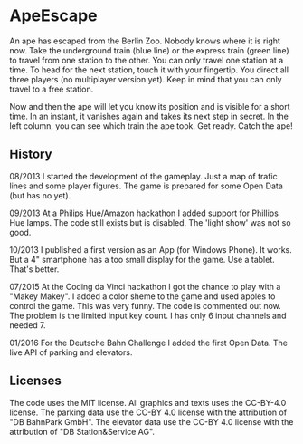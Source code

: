 # ApeEscape

An ape has escaped from the Berlin Zoo. Nobody knows where it is right now. Take the underground train (blue line) or the express train (green line) to travel from one station to the other. You can only travel one station at a time. To head for the next station, touch it with your fingertip. You direct all three players (no multiplayer version yet). Keep in mind that you can only travel to a free station.

Now and then the ape will let you know its position and is visible for a short time. In an instant, it vanishes again and takes its next step in secret. In the left column, you can see which train the ape took. Get ready. Catch the ape!

## History

08/2013
  I started the development of the gameplay. Just a map of trafic lines and some player figures. The game is prepared for some Open Data (but has no yet).

09/2013
  At a Philips Hue/Amazon hackathon I added support for Phillips Hue lamps. The code still exists but is disabled. The 'light show' was not so good.

10/2013
  I published a first version as an App (for Windows Phone). It works. But a 4" smartphone has a too small display for the game. Use a tablet. That's better.

07/2015
  At the Coding da Vinci hackathon I got the chance to play with a "Makey Makey". I added a color sheme to the game and used apples to control the game. This was very funny. The code is commented out now. The problem is the limited input key count. I has only 6 input channels and needed 7.

01/2016
  For the Deutsche Bahn Challenge I added the first Open Data. The live API of parking and elevators.

## Licenses

The code uses the MIT license. All graphics and texts uses the CC-BY-4.0 license. The parking data use the CC-BY 4.0 license with the attribution of "DB BahnPark GmbH". The elevator data use the CC-BY 4.0 license with the attribution of "DB Station&Service AG".
